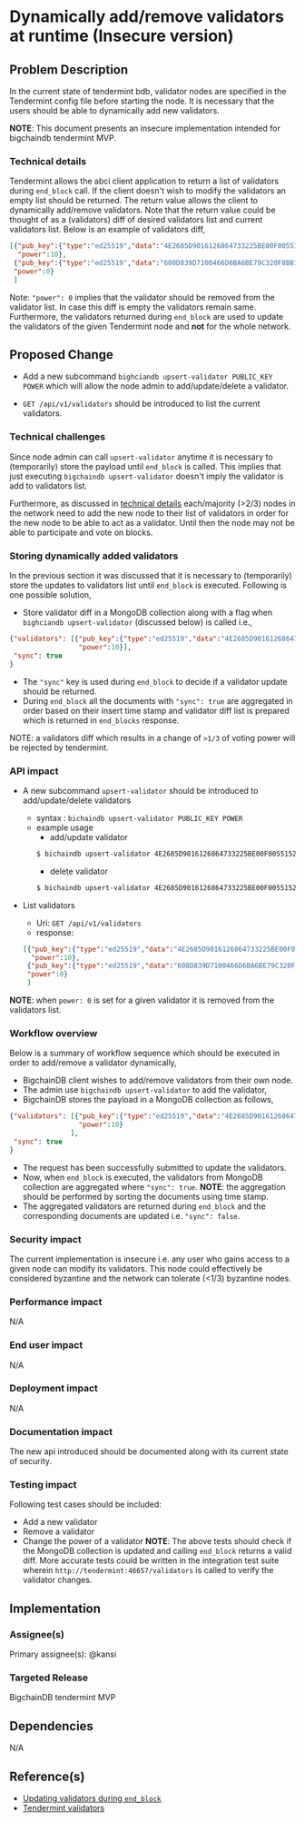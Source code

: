 # Dynamically add/remove validators at runtime (Insecure version)

## Problem Description
In the current state of tendermint bdb, validator nodes are specified in the Tendermint config file before starting the node. It is necessary that the users should be able to dynamically add new validators.

**NOTE**: This document presents an insecure implementation intended for bigchaindb tendermint MVP.

### Technical details
Tendermint allows the abci client application to return a list of validators during `end_block` call. If the client doesn't wish to modify the validators an empty list should be returned. The return value allows the client to dynamically add/remove validators. Note that the return value could be thought of as a (validators) diff of desired validators list and current validators list. Below is an example of validators diff,
```json
[{"pub_key":{"type":"ed25519","data":"4E2685D9016126864733225BE00F005515200727FBAB1312FC78C8B76831255A"},
  "power":10},
 {"pub_key":{"type":"ed25519","data":"608D839D7100466D6BA6BE79C320F8B81DE93CFAA58CF9768CF921C6371F2553"},
 "power":0}
 ]
```
Note: `"power": 0` implies that the validator should be removed from the validator list. In case this diff is empty the validators remain same. Furthermore, the validators returned during `end_block` are used to update the validators of the given Tendermint node and **not** for the whole network.


## Proposed Change
- Add a new subcommand `bighciandb upsert-validator PUBLIC_KEY POWER` which will allow the node admin to add/update/delete a validator.

- `GET /api/v1/validators` should be introduced to list the current validators.

### Technical challenges
Since node admin can call `upsert-validator` anytime it is necessary to (temporarily) store the payload until `end_block` is called. This implies that just executing `bigchaindb upsert-validator` doesn't imply the validator is add to validators list.

Furthermore, as discussed in [technical details](#technical-details) each/majority (>2/3) nodes in the network need to add the new node to their list of validators in order for the new node to be able to act as a validator. Until then the node may not be able to participate and vote on blocks.


### Storing dynamically added validators
In the previous section it was discussed that it is necessary to (temporarily) store the updates to validators list until `end_block` is executed. Following is one possible solution,

- Store validator diff in a MongoDB collection along with a flag when `bighciandb upsert-validator` (discussed below) is called i.e.,
```json
{"validators": [{"pub_key":{"type":"ed25519","data":"4E2685D9016126864733225BE00F005515200727FBAB1312FC78C8B76831255A"},
                 "power":10}],
 "sync": true
}
```
- The `"sync"` key is used during `end_block` to decide if a validator update should be returned.
- During `end_block` all the documents with `"sync": true` are aggregated in order based on their insert time stamp and validator diff list is prepared which is returned in `end_blocks` response.

NOTE: a validators diff which results in a change of `>1/3` of voting power will be rejected by tendermint.

### API impact

- A new subcommand `upsert-validator` should be introduced to add/update/delete validators
  - syntax : `bichaindb upsert-validator PUBLIC_KEY POWER`
  - example usage
    - add/update validator
    ```bash
    $ bichaindb upsert-validator 4E2685D9016126864733225BE00F005515200727FBAB1312FC78C8B76831255A 10
    ```
    - delete validator
    ```bash
    $ bichaindb upsert-validator 4E2685D9016126864733225BE00F005515200727FBAB1312FC78C8B76831255A 0
    ```

- List validators
  - Uri: `GET /api/v1/validators`
  - response: 
  ```json
  [{"pub_key":{"type":"ed25519","data":"4E2685D9016126864733225BE00F005515200727FBAB1312FC78C8B76831255A"},
    "power":10},
   {"pub_key":{"type":"ed25519","data":"608D839D7100466D6BA6BE79C320F8B81DE93CFAA58CF9768CF921C6371F2553"},
   "power":0}
   ]
  ```

**NOTE**: when `power: 0` is set for a given validator it is removed from the validators list.

### Workflow overview
Below is a summary of workflow sequence which should be executed in order to add/remove a validator dynamically,
- BigchainDB client wishes to add/remove validators from their own node.
- The admin use `bigchaindb upsert-validator` to add the validator,
- BigchainDB stores the payload in a MongoDB collection as follows,
```json
{"validators": [{"pub_key":{"type":"ed25519","data":"4E2685D9016126864733225BE00F005515200727FBAB1312FC78C8B76831255A"},
                 "power":10}
               ],
 "sync": true
}
```
- The request has been successfully submitted to update the validators.
- Now, when `end_block` is executed, the validators from MongoDB collection are aggregated where `"sync": true`. **NOTE**: the aggregation should be performed by sorting the documents using time stamp.
- The aggregated validators are returned during `end_block` and the corresponding documents are updated i.e. `"sync": false`.


### Security impact
The current implementation is insecure i.e. any user who gains access to a given node can modify its validators. This node could effectively be considered byzantine and the network can tolerate (<1/3) byzantine nodes.

### Performance impact
N/A

### End user impact
N/A

### Deployment impact
N/A

### Documentation impact
The new api introduced should be documented along with its current state of security.


### Testing impact
Following test cases should be included:
- Add a new validator
- Remove a validator
- Change the power of a validator
**NOTE**: The above tests should check if the MongoDB collection is updated and calling `end_block` returns a valid diff. More accurate tests could be written in the integration test suite wherein `http://tendermint:46657/validators` is called to verify the validator changes.

## Implementation

### Assignee(s)
Primary assignee(s): @kansi

### Targeted Release
BigchainDB tendermint MVP


## Dependencies
N/A


## Reference(s)
- [Updating validators during `end_block`](http://tendermint.readthedocs.io/en/master/app-development.html#endblock)
- [Tendermint validators](http://tendermint.readthedocs.io/en/master/specification/validators.html)
